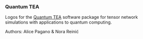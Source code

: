 ### Quantum TEA

Logos for the [Quantum TEA](https://www.quantumtea.it/) software package for tensor network simulations with applications to quantum computing.

Authors: Alice Pagano & Nora Reinić